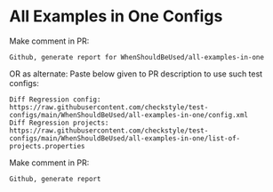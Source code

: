 # All Examples in One Configs
Make comment in PR:
```
Github, generate report for WhenShouldBeUsed/all-examples-in-one
```
OR as alternate:
Paste below given to PR description to use such test configs:
```
Diff Regression config: https://raw.githubusercontent.com/checkstyle/test-configs/main/WhenShouldBeUsed/all-examples-in-one/config.xml
Diff Regression projects: https://raw.githubusercontent.com/checkstyle/test-configs/main/WhenShouldBeUsed/all-examples-in-one/list-of-projects.properties
```
Make comment in PR:
```
Github, generate report
```
